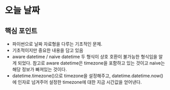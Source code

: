 # 오늘 날짜

## 핵심 포인트 

- 파이썬으로 날짜 자료형을 다루는 기초적인 문제.
- 기초적이지만 중요한 내용을 담고 있음
- aware datetime / naive datetime 두 형식이 상호 호환이 불가능한 형식임을 알게 되었다. 참고로 aware datetime은 timezone을 포함하고 있는 것이고 naive는 해당 정보가 빠져있는 것이다.
- datetime.timezone()으로 timezone을 설정해주고, datetime.datetime.now()에 인자로 넘겨주어 설정한 timezone에 대한 지금 시간값을 얻어낸다.